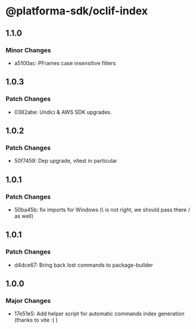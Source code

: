 # @platforma-sdk/oclif-index

## 1.1.0

### Minor Changes

- a5100ac: PFrames case insensitive filters

## 1.0.3

### Patch Changes

- 0382abe: Undici & AWS SDK upgrades.

## 1.0.2

### Patch Changes

- 50f7459: Dep upgrade, vitest in particular

## 1.0.1

### Patch Changes

- 50ba45b: fix imports for Windows (\ is not right, we should pass there / as well)

## 1.0.1

### Patch Changes

- d4dce67: Bring back lost commands to package-builder

## 1.0.0

### Major Changes

- 17e51e5: Add helper script for automatic commands index generation (thanks to vite :( )
